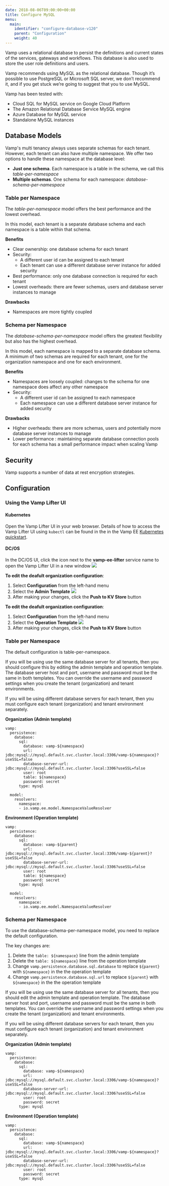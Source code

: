 ```yaml
---
date: 2018-08-06T09:00:00+00:00
title: Configure MySQL
menu:
  main:
    identifier: "configure-database-v120"
    parent: "Configuration"
    weight: 40
---
```


Vamp uses a relational database to persist the definitions and current states of the services, gateways and workflows. This database is also used to store the user role definitions and users.

Vamp recommends using MySQL as the relational database. Though it’s possible to use PostgreSQL or Microsoft SQL server, we don’t recommend it, and if you get stuck we’re going to suggest that you to use MySQL.

Vamp has been tested with:

- Cloud SQL for MySQL service on Google Cloud Platform
- The Amazon Relational Database Service MySQL engine
- Azure Database for MySQL service
- Standalone MySQL instances

## Database Models

Vamp's multi tenancy always uses separate schemas for each tenant. However, each tenant can also have multiple namespace.
We offer two options to handle these namespace at the database level:

- **Just one schema**. Each namespace is a table in the schema, we call this _table-per-namespace_
- **Multiple schemas**. One schema for each namespace: _database-schema-per-namespace_

### Table per Namespace

The _table-per-namespace_ model offers the best performance and the lowest overhead.

In this model, each tenant is a separate database schema and each namespace is a table within that schema.

**Benefits**

- Clear ownership: one database schema for each tenant
- Security:
  - A different user id can be assigned to each tenant
  - Each tenant can use a different database server instance for added security
- Best performance: only one database connection is required for each tenant
- Lowest overheads: there are fewer schemas, users and database server instances to manage

**Drawbacks**

- Namespaces are more tightly coupled

### Schema per Namespace

The _database-schema-per-namespace_ model offers the greatest flexibility but also has the highest overhead.

In this model, each namespace is mapped to a separate database schema. A minimum of two schemas are required for each tenant, one for the organization namespace and one for each environment.

**Benefits**

- Namespaces are loosely coupled: changes to the schema for one namespace does affect any other namespace
- Security:
  - A different user id can be assigned to each namespace
  - Each namespace can use a different database server instance for added security

**Drawbacks**

- Higher overheads: there are more schemas, users and potentially more database server instances to manage
- Lower performance : maintaining separate database connection pools for each schema has a small performance impact when scaling Vamp

## Security

Vamp supports a number of data at rest encryption strategies.

## Configuration

### Using the Vamp Lifter UI

#### Kubernetes

Open the Vamp Lifter UI in your web browser. Details of how to access the Vamp Lifter UI using `kubectl` can be found in the in the Vamp EE [Kubernetes quickstart](/documentation/installation/kubernetes).

#### DC/OS

In the DC/OS UI, click the icon next to the **vamp-ee-lifter** service name to open the Vamp Lifter UI in a new window
![](/images/screens/v120/dcos-vamp-lifteree.png)

**To edit the deafult organization configuration**:

1. Select **Configuration** from the left-hand menu
2. Select the **Admin Template**
   ![](/images/screens/v120/lifteree-configuration-admintemplate.png)
3. After making your changes, click the **Push to KV Store** button

**To edit the deafult organization configuration**:

1. Select **Configuration** from the left-hand menu
2. Select the **Operation Template**
   ![](/images/screens/v120/lifteree-configuration-operationtemplate.png)
3. After making your changes, click the **Push to KV Store** button

### Table per Namespace

The default configuration is table-per-namespace.

If you will be using use the same database server for all tenants, then you should configure this by editing the admin template and operation template. The database server host and port, username and password must be the same in both templates. You can override the username and password settings when you create the tenant (organization) and tenant environments.

If you will be using different database servers for each tenant, then you must configure each tenant (organization) and tenant environment separately.

**Organization (Admin template)**

```
vamp:
  persistence:
    database:
      sql:
        database: vamp-${namespace}
        url: jdbc:mysql://mysql.default.svc.cluster.local:3306/vamp-${namespace}?useSSL=false
        database-server-url: jdbc:mysql://mysql.default.svc.cluster.local:3306?useSSL=false
        user: root
        table: ${namespace}
        password: secret
      type: mysql
```

```
  model:
    resolvers:
      namespace:
      - io.vamp.ee.model.NamespaceValueResolver
```

**Environment (Operation template)**

```
vamp:
  persistence:
    database:
      sql:
        database: vamp-${parent}
        url: jdbc:mysql://mysql.default.svc.cluster.local:3306/vamp-${parent}?useSSL=false
        database-server-url: jdbc:mysql://mysql.default.svc.cluster.local:3306?useSSL=false
        user: root
        table: ${namespace}
        password: secret
      type: mysql
```

```
  model:
    resolvers:
      namespace:
      - io.vamp.ee.model.NamespaceValueResolver
```

### Schema per Namespace

To use the database-schema-per-namespace model, you need to replace the default configuration.

The key changes are:

1. Delete the `table: ${namespace}` line from the admin template
2. Delete the `table: ${namespace}` line from the operation template
3. Change `vamp.persistence.database.sql.database` to replace `${parent}` with `${namespace}` in the the operation template
4. Change `vamp.persistence.database.sql.url` to replace `${parent}` with `${namespace}` in the the operation template

If you will be using use the same database server for all tenants, then you should edit the admin template and operation template. The database server host and port, username and password must be the same in both templates. You can override the username and password settings when you create the tenant (organization) and tenant environments.

If you will be using different database servers for each tenant, then you must configure each tenant (organization) and tenant environment separately.

**Organization (Admin template)**

```
vamp:
  persistence:
    database:
      sql:
        database: vamp-${namespace}
        url: jdbc:mysql://mysql.default.svc.cluster.local:3306/vamp-${namespace}?useSSL=false
        database-server-url: jdbc:mysql://mysql.default.svc.cluster.local:3306?useSSL=false
        user: root
        password: secret
      type: mysql
```

**Environment (Operation template)**

```
vamp:
  persistence:
    database:
      sql:
        database: vamp-${namespace}
        url: jdbc:mysql://mysql.default.svc.cluster.local:3306/vamp-${namespace}?useSSL=false
        database-server-url: jdbc:mysql://mysql.default.svc.cluster.local:3306?useSSL=false
        user: root
        password: secret
      type: mysql
```
